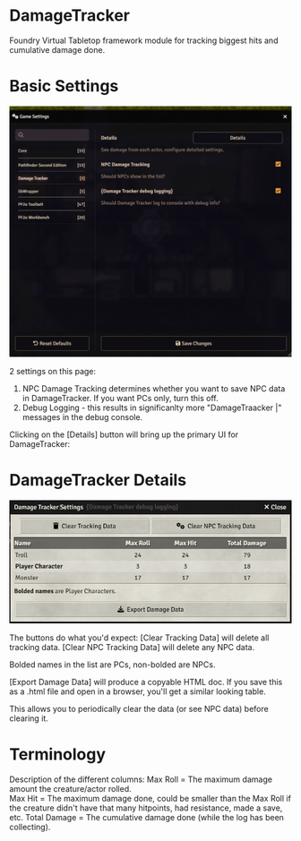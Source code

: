 # DamageTracker
Foundry Virtual Tabletop framework module for tracking biggest hits and cumulative damage done.

# Basic Settings
![DamageTracker Settings page](image.png)

2 settings on this page:
1. NPC Damage Tracking determines whether you want to save NPC data in DamageTracker.  If you want PCs only, turn this off.
2. Debug Logging - this results in significanlty more "DamageTraacker |" messages in the debug console.

Clicking on the [Details] button will bring up the primary UI for DamageTracker:

# DamageTracker Details
![DamageTracker Details page](image-1.png)

The buttons do what you'd expect:
  [Clear Tracking Data] will delete all tracking data.
  [Clear NPC Tracking Data] will delete any NPC data.  

Bolded names in the list are PCs, non-bolded are NPCs.

  [Export Damage Data] will produce a copyable HTML doc.  If you save this as a .html file and open in a browser, you'll get a similar looking table.

This allows you to periodically clear the data (or see NPC data) before clearing it.

# Terminology
Description of the different columns:
  Max Roll = The maximum damage amount the creature/actor rolled.  
  Max Hit  = The maximum damage done, could be smaller than the Max Roll if the creature didn't have that many hitpoints, had resistance, made a save, etc.
  Total Damage = The cumulative damage done (while the log has been collecting).


